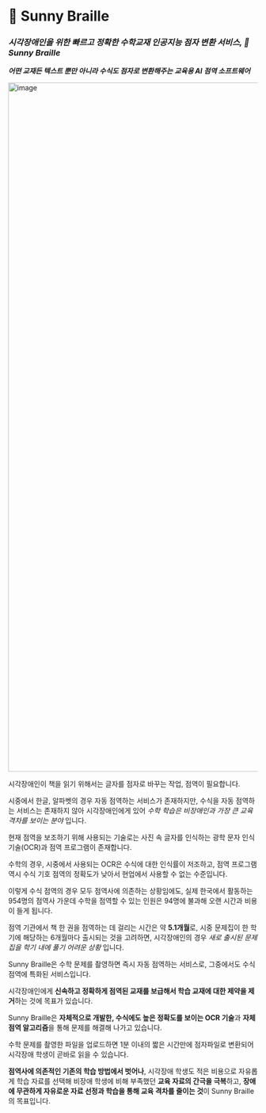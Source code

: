 # 🌻 Sunny Braille

### _시각장애인을 위한 빠르고 정확한 수학교재 인공지능 점자 변환 서비스, 🌻 Sunny Braille_
**_어떤 교재든 텍스트 뿐만 아니라 수식도 점자로 변환해주는 교육용 AI 점역 소프트웨어_**

<img width="1391" alt="image" src="https://github.com/Sunflower-yonsei/.github/assets/115399447/798cd658-eacc-4bec-85d0-19e86afeec71">




시각장애인이 책을 읽기 위해서는 글자를 점자로 바꾸는 작업, 점역이 필요합니다. 

시중에서 한글, 알파벳의 경우 자동 점역하는 서비스가 존재하지만, 수식을 자동 점역하는 서비스는 존재하지 않아 시각장애인에게 있어 _수학 학습은 비장애인과 가장 큰 교육 격차를 보이는 분야_ 입니다.

현재 점역을 보조하기 위해 사용되는 기술로는 사진 속 글자를 인식하는 광학 문자 인식 기술(OCR)과 점역 프로그램이 존재합니다.

수학의 경우, 시중에서 사용되는 OCR은 수식에 대한 인식률이 저조하고, 점역 프로그램 역시 수식 기호 점역의 정확도가 낮아서 현업에서 사용할 수 없는 수준입니다. 

이렇게 수식 점역의 경우 모두 점역사에 의존하는 상황임에도, 실제 한국에서 활동하는 954명의 점역사 가운데 수학을 점역할 수 있는 인원은 94명에 불과해 오랜 시간과 비용이 들게 됩니다. 

점역 기관에서 책 한 권을 점역하는 데 걸리는 시간은 약 **5.1개월**로,  시중 문제집이 한 학기에 해당하는 6개월마다 출시되는 것을 고려하면, 시각장애인의 경우 _새로 출시된 문제집을 학기 내에 풀기 어려운 상황_ 입니다.

Sunny Braille은 수학 문제를 촬영하면 즉시 자동 점역하는 서비스로, 그중에서도 수식 점역에 특화된 서비스입니다.  

시각장애인에게 **신속하고 정확하게 점역된 교재를 보급해서 학습 교재에 대한 제약을 제거**하는 것에 목표가 있습니다.

Sunny Braille은 **자체적으로 개발한, 수식에도 높은 정확도를 보이는 OCR 기술**과 **자체 점역 알고리즘**을 통해 문제를 해결해 나가고 있습니다. 

수학 문제를 촬영한 파일을 업로드하면 1분 이내의 짧은 시간만에 점자파일로 변환되어 시각장애 학생이 곧바로 읽을 수 있습니다.

**점역사에 의존적인 기존의 학습 방법에서 벗어나**, 시각장애 학생도 적은 비용으로 자유롭게 학습 자료를 선택해 비장애 학생에 비해 부족했던 **교육 자료의 간극을 극복**하고, **장애에 무관하게 자유로운 자료 선정과 학습을 통해 교육 격차를 줄이는 것**이 Sunny Braille의 목표입니다. 
